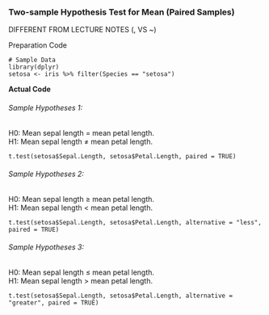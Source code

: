 ### Two-sample Hypothesis Test for Mean (Paired Samples)

DIFFERENT FROM LECTURE NOTES (, VS ~)

Preparation Code
```
# Sample Data
library(dplyr)
setosa <- iris %>% filter(Species == "setosa")
```

**Actual Code**
###### Sample Hypotheses 1:
H0: Mean sepal length = mean petal length.</br>
H1: Mean sepal length ≠ mean petal length.
```
t.test(setosa$Sepal.Length, setosa$Petal.Length, paired = TRUE)
```
###### Sample Hypotheses 2:
H0: Mean sepal length ≥ mean petal length.</br>
H1: Mean sepal length < mean petal length.
```
t.test(setosa$Sepal.Length, setosa$Petal.Length, alternative = "less", paired = TRUE)
```
###### Sample Hypotheses 3:
H0: Mean sepal length ≤ mean petal length.</br>
H1: Mean sepal length > mean petal length.
```
t.test(setosa$Sepal.Length, setosa$Petal.Length, alternative = "greater", paired = TRUE)
```
